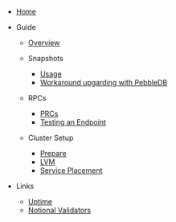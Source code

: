 - [Home](/)
  
- Guide
  - [Overview](overview.md)
  - Snapshots
    - [Usage](snapshot_usage.md)
    - [Workaround upgarding with PebbleDB](pebbledb.md)
  
  - RPCs
    - [PRCs](rpc.md)
    - [Testing an Endpoint](rpc_testing_endpoints.md)

  - Cluster Setup
    - [Prepare](prepare.md)
    - [LVM](lvm.md)
    - [Service Placement](service_placement.md)  

- Links
  - [Uptime](https://status.notional.ventures/status/cosmosia)
  - [Notional Validators](https://status.notional.ventures/status/validators)